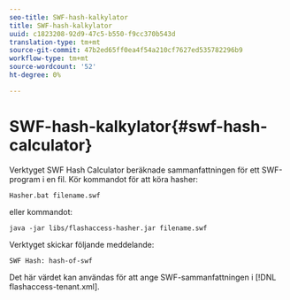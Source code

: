 ```yaml
---
seo-title: SWF-hash-kalkylator
title: SWF-hash-kalkylator
uuid: c1823208-92d9-47c5-b550-f9cc370b543d
translation-type: tm+mt
source-git-commit: 47b2ed65ff0ea4f54a210cf7627ed535782296b9
workflow-type: tm+mt
source-wordcount: '52'
ht-degree: 0%

---
```



# SWF-hash-kalkylator{#swf-hash-calculator}

Verktyget SWF Hash Calculator beräknade sammanfattningen för ett SWF-program i en fil. Kör kommandot för att köra hasher:

```
Hasher.bat filename.swf
```

eller kommandot:

```
java -jar libs/flashaccess-hasher.jar filename.swf
```

Verktyget skickar följande meddelande:

```
SWF Hash: hash-of-swf
```

Det här värdet kan användas för att ange SWF-sammanfattningen i [!DNL flashaccess-tenant.xml].
